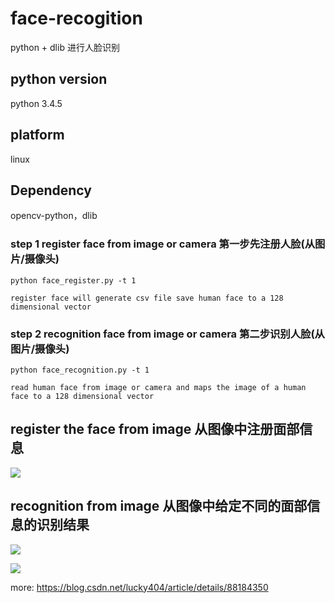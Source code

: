 # face-recogition
python + dlib 进行人脸识别

## python version 
   python 3.4.5

## platform
   linux

## Dependency 
   opencv-python，dlib


### step 1 register face from image or camera 第一步先注册人脸(从图片/摄像头)
    python face_register.py -t 1
    
    register face will generate csv file save human face to a 128 dimensional vector

### step 2 recognition face from image or camera 第二步识别人脸(从图片/摄像头)
    python face_recognition.py -t 1
    
    read human face from image or camera and maps the image of a human face to a 128 dimensional vector
    
 ## register the face from image 从图像中注册面部信息
 ![](https://github.com/pythondever/python-dlib-face-recogition/blob/master/cv/data/faces/harden1.jpeg)
 
 ## recognition from image 从图像中给定不同的面部信息的识别结果
 
 ![](https://github.com/pythondever/python-dlib-face-recogition/blob/master/cv/data/faces/cmp1.png)
 
 ![](https://github.com/pythondever/python-dlib-face-recogition/blob/master/cv/data/faces/cmp2.png)
 
    
    
more: https://blog.csdn.net/lucky404/article/details/88184350
